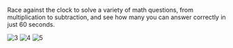 Race against the clock to solve a variety of math questions, from multiplication to subtraction, and see how many you can answer correctly in just 60 seconds.

![3](https://github.com/mbayo97/MathChampionships/assets/114036622/e562f3eb-bb68-4350-a18f-b8604a856a95)
![4](https://github.com/mbayo97/MathChampionships/assets/114036622/bda433f3-8ac9-4a9f-8819-e93fb3dfcb3f)
![5](https://github.com/mbayo97/MathChampionships/assets/114036622/3c3fe3d7-7185-4784-a2f0-5ce07c64c3de)
